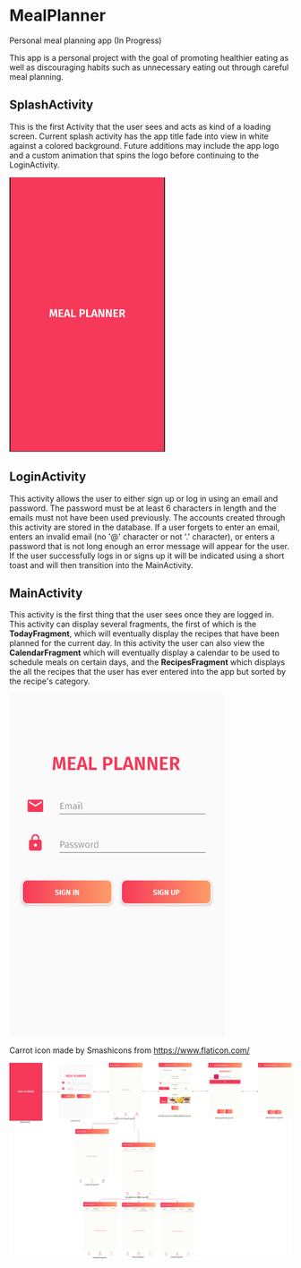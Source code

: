 # MealPlanner
Personal meal planning app (In Progress) 

This app is a personal project with the goal of promoting healthier eating as well as discouraging habits such 
as unnecessary eating out through careful meal planning.

## SplashActivity 
This is the first Activity that the user sees and acts as kind of a loading screen. Current splash activity has the app title fade into view in white against a colored background. Future additions may include the app logo and a custom animation that spins the logo before continuing to the LoginActivity.

![SplashActivity](/Images/SplashActivity.PNG)

## LoginActivity
This activity allows the user to either sign up or log in using an email and password. The password must be at least 6 characters in length and the emails must not have been used previously. The accounts created through this activity are stored in the database. If a user forgets to enter an email, enters an invalid email (no '@' character or not '.' character), or enters a password that is not long enough an error message will appear for the user. If the user successfully logs in or signs up it will be indicated using a short toast and will then transition into the MainActivity.

## MainActivity
This activity is the first thing that the user sees once they are logged in. This activity can display several fragments, the first of which is the **TodayFragment**, which will eventually display the recipes that have been planned for the current day. In this activity the user can also view the **CalendarFragment** which will eventually display a calendar to be used to schedule meals on certain days, and the **RecipesFragment** which displays the all the recipes that the user has ever entered into the app but sorted by the recipe's category.

![LoginActivity](/Images/LoginActivity.PNG)

Carrot icon made by Smashicons from https://www.flaticon.com/

![Progress Map](/Images/MealPlanner.png)
